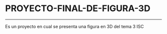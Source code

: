 # PROYECTO-FINAL-DE-FIGURA-3D
____________________________________
Es un proyecto en cual se presenta una figura en 3D del tema 3 ISC
